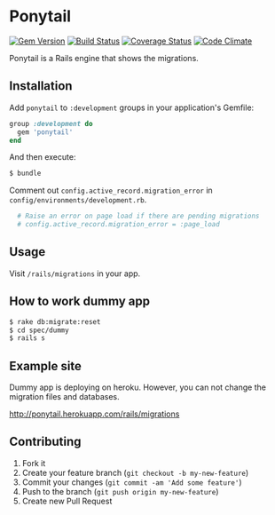 # Ponytail

[![Gem Version](https://badge.fury.io/rb/ponytail.png)](http://badge.fury.io/rb/ponytail)
[![Build Status](https://travis-ci.org/sinsoku/ponytail.png?branch=develop)](https://travis-ci.org/sinsoku/ponytail)
[![Coverage Status](https://coveralls.io/repos/sinsoku/ponytail/badge.png?branch=develop)](https://coveralls.io/r/sinsoku/ponytail?branch=develop)
[![Code Climate](https://codeclimate.com/github/sinsoku/ponytail.png)](https://codeclimate.com/github/sinsoku/ponytail)

Ponytail is a Rails engine that shows the migrations.

## Installation

Add `ponytail` to `:development` groups in your application's Gemfile:

```ruby
group :development do
  gem 'ponytail'
end
```

And then execute:

```bash
$ bundle
```

Comment out `config.active_record.migration_error` in `config/environments/development.rb`.

```ruby
  # Raise an error on page load if there are pending migrations
  # config.active_record.migration_error = :page_load
```

## Usage

Visit `/rails/migrations` in your app.

## How to work dummy app

```bash
$ rake db:migrate:reset
$ cd spec/dummy
$ rails s
```

## Example site

Dummy app is deploying on heroku. However, you can not change the migration files and databases.

http://ponytail.herokuapp.com/rails/migrations

## Contributing

1. Fork it
2. Create your feature branch (`git checkout -b my-new-feature`)
3. Commit your changes (`git commit -am 'Add some feature'`)
4. Push to the branch (`git push origin my-new-feature`)
5. Create new Pull Request
